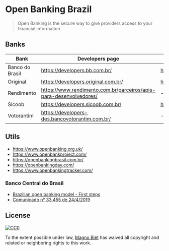 # Open Banking Brazil

> Open Banking is the secure way to give providers access to your financial information.

## Banks

| Bank            | Developers page                                                    | API reference                                    |
| --------------- | ------------------------------------------------------------------ | ------------------------------------------------ |
| Banco do Brasil | https://developers.bb.com.br/                                      | https://developers.bb.com.br/docs                |
| Original        | https://developers.original.com.br/                                | https://developers.original.com.br/docs          |
| Rendimento      | https://www.rendimento.com.br/parceiros/apis-para-desenvolvedores/ | -                                                |
| Sicoob          | https://developers.sicoob.com.br/                                  | https://developers.sicoob.com.br/#!/documentacao |
| Votorantim      | https://developers-des.bancovotorantim.com.br/                     | -                                                |

## Utils

- https://www.openbanking.org.uk/
- https://www.openbankproject.com/
- https://openbankingbrasil.com.br/
- https://openbankingday.com/
- https://www.openbankingtracker.com/

### Banco Central do Brasil

- [Brazilian open banking model - First steps](https://www.bcb.gov.br/en/pressdetail/2284/nota)
- [Comunicado n° 33.455 de 24/4/2019 ](https://www.bcb.gov.br/estabilidadefinanceira/exibenormativo?tipo=Comunicado&numero=33455)

## License

[![CC0](http://mirrors.creativecommons.org/presskit/buttons/88x31/svg/cc-zero.svg)](https://creativecommons.org/publicdomain/zero/1.0/)

To the extent possible under law, [Magno Biét](https://github.com/magnobiet) has waived all copyright and related or neighboring rights to this work.
